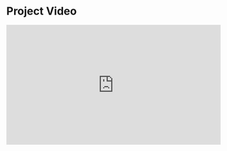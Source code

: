 # Project Video

<div align="center">
  <iframe width="560" height="315" src="https://youtu.be/tzcaMViA1gc" frameborder="0" allow="accelerometer; autoplay; clipboard-write; encrypted-media; gyroscope; picture-in-picture" allowfullscreen></iframe>
</div>
